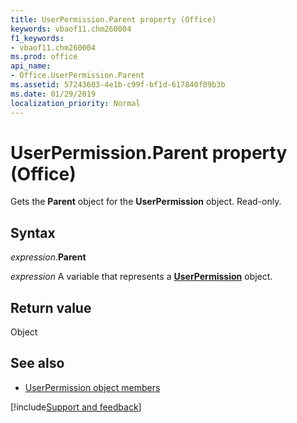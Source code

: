 ```yaml
---
title: UserPermission.Parent property (Office)
keywords: vbaof11.chm260004
f1_keywords:
- vbaof11.chm260004
ms.prod: office
api_name:
- Office.UserPermission.Parent
ms.assetid: 57243603-4e1b-c99f-bf1d-617840f89b3b
ms.date: 01/29/2019
localization_priority: Normal
---
```



# UserPermission.Parent property (Office)

Gets the **Parent** object for the **UserPermission** object. Read-only.


## Syntax

_expression_.**Parent**

_expression_ A variable that represents a **[UserPermission](Office.UserPermission.md)** object.


## Return value

Object


## See also

- [UserPermission object members](overview/Library-Reference/userpermission-members-office.md)


[!include[Support and feedback](~/includes/feedback-boilerplate.md)]